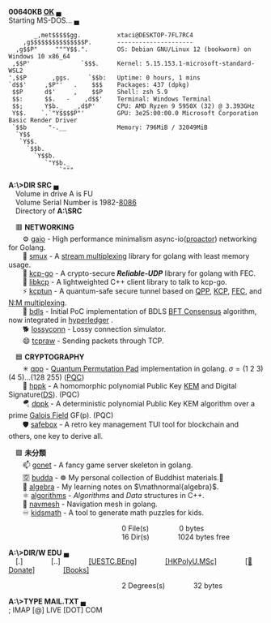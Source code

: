 **00640KB [OK](https://news.ycombinator.com/item?id=18120477)** &lhblk;\
Starting MS-DOS... &lhblk;

```
       _,met$$$$$gg.          xtaci@DESKTOP-7FL7RC4
    ,g$$$$$$$$$$$$$$$P.       ---------------------
  ,g$$P"     """Y$$.".        OS: Debian GNU/Linux 12 (bookworm) on Windows 10 x86_64
 ,$$P'              `$$$.     Kernel: 5.15.153.1-microsoft-standard-WSL2
',$$P       ,ggs.     `$$b:   Uptime: 0 hours, 1 mins
`d$$'     ,$P"'   .    $$$    Packages: 437 (dpkg)
 $$P      d$'     ,    $$P    Shell: zsh 5.9
 $$:      $$.   -    ,d$$'    Terminal: Windows Terminal
 $$;      Y$b._   _,d$P'      CPU: AMD Ryzen 9 5950X (32) @ 3.393GHz
 Y$$.    `.`"Y$$$$P"'         GPU: 3e25:00:00.0 Microsoft Corporation Basic Render Driver
 `$$b      "-.__              Memory: 796MiB / 32049MiB
  `Y$$
   `Y$$.
     `$$b.
       `Y$$b.
          `"Y$b._
              `"""
```

**A:\\>DIR SRC** &lhblk;\
&emsp;Volume in drive A is FU \
&emsp;Volume Serial Number is 1982-[8086](https://en.wikipedia.org/wiki/Intel_8086) \
&emsp;Directory of **A:\\SRC**

&emsp;🟥 **NETWORKING**\
&emsp;&emsp;⚙️ [gaio](https://github.com/xtaci/gaio) - High performance minimalism async-io([proactor](https://en.wikipedia.org/wiki/Proactor_pattern)) networking for Golang.\
&emsp;&emsp;💬 [smux](https://github.com/xtaci/smux) - A [stream multiplexing](https://en.wikipedia.org/wiki/Multiplexing) library for golang with least memory usage.\
&emsp;&emsp;👥 [kcp-go](https://github.com/xtaci/kcp-go) - A crypto-secure _**Reliable-UDP**_ library for golang with FEC.\
&emsp;&emsp;🌟 [libkcp](https://github.com/xtaci/libkcp) - A lightweighted C++ client library to talk to kcp-go.\
&emsp;&emsp;⚡ [kcptun](https://github.com/xtaci/kcptun) - A quantum-safe secure tunnel based on [QPP](https://epjquantumtechnology.springeropen.com/articles/10.1140/epjqt/s40507-022-00145-y), [KCP](https://github.com/xtaci/kcp-go), [FEC](https://en.wikipedia.org/wiki/Reed%E2%80%93Solomon_error_correction), and [N:M multiplexing](https://github.com/xtaci/smux).\
&emsp;&emsp;🤝 [bdls](https://github.com/xtaci/bdls) - Initial PoC implementation of BDLS [BFT Consensus](https://en.wikipedia.org/wiki/Byzantine_fault) algorithm, now integrated in [hyperledger](https://github.com/hyperledger-labs/bdls) .\
&emsp;&emsp;🐕 [lossyconn](https://github.com/xtaci/lossyconn) - Lossy connection simulator.\
&emsp;&emsp;😄 [tcpraw](https://github.com/xtaci/tcpraw) - Sending packets through TCP.

&emsp;🟦 **CRYPTOGRAPHY**\
&emsp;&emsp;✳ [qpp](https://github.com/xtaci/qpp) - [Quantum Permutation Pad](https://link.springer.com/article/10.1007/s11128-022-03557-y) implementation in golang. $\sigma = (1\ 2\ 3)(4\ 5)...(128\ 255)$ ([PQC](https://en.wikipedia.org/wiki/Post-quantum_cryptography)) \
&emsp;&emsp;🐇 [hppk](https://github.com/xtaci/hppk) - A homomorphic polynomial Public Key [KEM](https://en.wikipedia.org/wiki/Key_encapsulation_mechanism) and Digital Signature([DS](https://en.wikipedia.org/wiki/Digital_signature)). (PQC) \
&emsp;&emsp;🪂 [dppk](https://github.com/xtaci/dppk) - A deterministic polynomial Public Key KEM algorithm over a prime [Galois Field](https://en.wikipedia.org/wiki/Finite_field) GF(p). (PQC) \
&emsp;&emsp;🛡️ [safebox](https://github.com/xtaci/safebox) - A retro key management TUI tool for blockchain and others, one key to derive all.

&emsp;🟩 **未分類**\
&emsp;&emsp;📫 [gonet](https://github.com/xtaci/gonet) - A fancy game server skeleton in golang.\
&emsp;&emsp;🈳️ [budda](https://github.com/xtaci/buddha) - ☸️ My personal collection of Buddhist materials.📿 \
&emsp;&emsp;📐 [algebra](https://github.com/xtaci/algebra) - My learning notes on $\mathnormal{algebra}$. \
&emsp;&emsp;⚛️ [algorithms](https://github.com/xtaci/algorithms) - $Algorithms$ and $Data$ structures in C++.\
&emsp;&emsp;🤖 [navmesh](https://github.com/xtaci/navmesh) - Navigation mesh in golang.\
&emsp;&emsp;♾️ [kidsmath](https://github.com/xtaci/kidsmath) - A tool to generate math puzzles for kids.

&emsp;&emsp;&emsp;&emsp;&emsp;&emsp;&emsp;&emsp;&emsp;&emsp;&emsp;&emsp;&emsp;&emsp;&emsp;&emsp;0 File(s)&emsp;&emsp;&emsp;&emsp;&nbsp;0 bytes\
&emsp;&emsp;&emsp;&emsp;&emsp;&emsp;&emsp;&emsp;&emsp;&emsp;&emsp;&emsp;&emsp;&emsp;&emsp;&emsp;16 Dir(s)&emsp;&emsp;&emsp;&emsp;1024 bytes free

**A:\\>DIR/W EDU** &lhblk; \
&emsp;[.]&emsp;&emsp;&emsp;&emsp;[..]&emsp;&emsp;&emsp;&emsp;[[UESTC.BEng]](https://www.sice.uestc.edu.cn/)&emsp;&emsp;&emsp;&emsp;[[HKPolyU.MSc]](https://www.polyu.edu.hk/feng/)&emsp;&emsp;&emsp;&emsp;[[🍵Donate]](https://github.com/xtaci/xtaci/issues/2)&emsp;&emsp;&emsp;&emsp;[[Books]](https://github.com/xtaci/xtaci/blob/main/books.md)

&emsp;&emsp;&emsp;&emsp;&emsp;&emsp;&emsp;&emsp;&emsp;&emsp;&emsp;&emsp;&emsp;&emsp;&emsp;&emsp;2 Degrees(s)&emsp;&emsp;&emsp;&emsp;32 bytes

**A:\\>TYPE MAIL.TXT** &lhblk; \
; IMAP [@] LIVE [DOT] COM 
